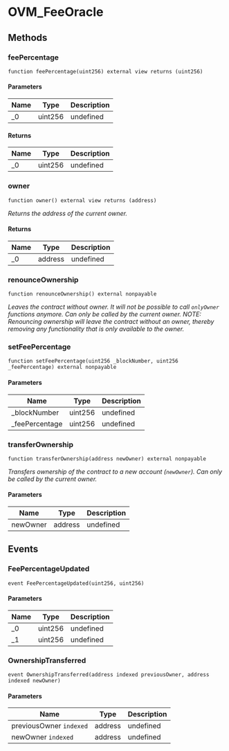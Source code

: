 # OVM_FeeOracle









## Methods

### feePercentage

```solidity
function feePercentage(uint256) external view returns (uint256)
```





#### Parameters

| Name | Type | Description |
|---|---|---|
| _0 | uint256 | undefined

#### Returns

| Name | Type | Description |
|---|---|---|
| _0 | uint256 | undefined

### owner

```solidity
function owner() external view returns (address)
```



*Returns the address of the current owner.*


#### Returns

| Name | Type | Description |
|---|---|---|
| _0 | address | undefined

### renounceOwnership

```solidity
function renounceOwnership() external nonpayable
```



*Leaves the contract without owner. It will not be possible to call `onlyOwner` functions anymore. Can only be called by the current owner. NOTE: Renouncing ownership will leave the contract without an owner, thereby removing any functionality that is only available to the owner.*


### setFeePercentage

```solidity
function setFeePercentage(uint256 _blockNumber, uint256 _feePercentage) external nonpayable
```





#### Parameters

| Name | Type | Description |
|---|---|---|
| _blockNumber | uint256 | undefined
| _feePercentage | uint256 | undefined

### transferOwnership

```solidity
function transferOwnership(address newOwner) external nonpayable
```



*Transfers ownership of the contract to a new account (`newOwner`). Can only be called by the current owner.*

#### Parameters

| Name | Type | Description |
|---|---|---|
| newOwner | address | undefined



## Events

### FeePercentageUpdated

```solidity
event FeePercentageUpdated(uint256, uint256)
```





#### Parameters

| Name | Type | Description |
|---|---|---|
| _0  | uint256 | undefined |
| _1  | uint256 | undefined |

### OwnershipTransferred

```solidity
event OwnershipTransferred(address indexed previousOwner, address indexed newOwner)
```





#### Parameters

| Name | Type | Description |
|---|---|---|
| previousOwner `indexed` | address | undefined |
| newOwner `indexed` | address | undefined |



